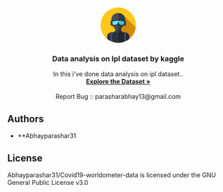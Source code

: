 <br />
<p align="center">
  <a href="https://github.com/github_Abhayparashar/ipl_data_analysis">
    <img src="profile.png" alt="Logo" width="80" height="80">
  </a>

  <h3 align="center">Data analysis on Ipl dataset by kaggle</h3>

  <p align="center">
 In this i've done data analysis on ipl dataset..
    <br />
    <a href="https://www.kaggle.com/manasgarg/ipl"><strong>Explore the Dataset »</strong></a>
    <br />
    <br />
    <a>Report Bug :: parasharabhay13@gmail.com</a>
    
  </p>
</p>

## Authors

* **Abhayparashar31


## License

Abhayparashar31/Covid19-worldometer-data is licensed under the GNU General Public License v3.0
